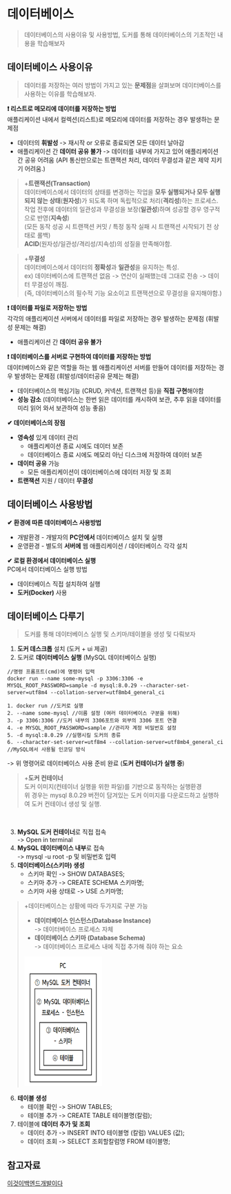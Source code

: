 # **데이터베이스**
> 데이터베이스의 사용이유 및 사용방법, 도커를 통해 데이터베이스의 기초적인 내용을 학습해보자 
## 데이터베이스 사용이유
>데이터를 저장하는 여러 방법이 가지고 있는 **문제점**을 살펴보며 데이터베이스를 사용하는 이유를 학습해보자. 
    
**❗ 리스트로 메모리에 데이터를 저장하는 방법**   
애플리케이션 내에서 컬렉션(리스트)로 메모리에 데이터를 저장하는 경우 발생하는 문제점
- 데이터의 **휘발성** -> 재시작 or 오류로 종료되면 모든 데이터 날아감
- 애플리케이션 간 **데이터 공유 불가** -> 데이터를 내부에 가지고 있어 애플리케이션 간 공유 어려움 (API 통신만으로는 트랜잭션 처리, 데이터 무결성과 같은 제약 지키기 어려움.)

>+**트랜잭션(Transaction)**  
데이터베이스에서 데이터의 상태를 변경하는 작업을 **모두 실행되거나 모두 실행되지 않는 상태**(**원자성**)가 되도록 하며 독립적으로 처리(**격리성**)하는 프로세스. 작업 전후에 데이터의 일관성과 무결성을 보장(**일관성**)하며 성공할 경우 영구적으로 반영(**지속성**)  
(모든 동작 성공 시 트랜잭션 커밋 / 특정 동작 실패 시 트랜잭션 시작되기 전 상태로 롤백)   
**ACID**(원자성/일관성/격리성/지속성)의 성질을 만족해야함.  

>+**무결성**  
데이터베이스에서 데이터의 **정확성**과 **일관성**을 유지하는 특성.  
ex) 데이터베이스에 트랜잭션 없음 -> 연산이 실패했는데 그대로 전송 -> 데이터 무결성이 깨짐.  
(즉, 데이터베이스의 필수적 기능 요소이고 트랜잭션으로 무결성을 유지해야함.)

**❗ 데이터를 파일로 저장하는 방법**   
각각의 애플리케이션 서버에서 데이터를 파일로 저장하는 경우 발생하는 문제점 (휘발성 문제는 해결)

- 애플리케이션 간 **데이터 공유 불가**

**❗ 데이터베이스를 서버로 구현하여 데이터를 저장하는 방법**   
데이터베이스와 같은 역할을 하는 웹 애플리케이션 서버를 만들어 데이터를 저장하는 경우 발생하는 문제점 (휘발성/데이터공유 문제는 해결)
- 데이터베이스의 핵심기능 (CRUD, 커넥션, 트랜잭션 등)을 **직접 구현**해야함
- **성능 감소** (데이터베이스는 한번 읽은 데이터를 캐시하여 보관, 추후 읽을 데이터를 미리 읽어 와서 보관하여 성능 좋음)

**✔ 데이터베이스의 장점**
- **영속성** 있게 데이터 관리
    - 애플리케이션 종료 시에도 데이터 보존
    - 데이터베이스 종료 시에도 메모리 아닌 디스크에 저장하여 데이터 보존 
- **데이터 공유** 가능
    - 모든 애플리케이션이 데이터베이스에 데이터 저장 및 조회 
- **트랜잭션** 지원 / 데이터 **무결성** 

## 데이터베이스 사용방법
**✔ 환경에 따른 데이터베이스 사용방법**
- 개발환경 - 개발자의 **PC안에서** 데이터베이스 설치 및 실행
- 운영환경 - 별도의 **서버에** 웹 애플리케이션 / 데이터베이스 각각 설치 

**✔ 로컬 환경에서 데이터베이스 실행**   
PC에서 데이터베이스 실행 방법
- 데이터베이스 직접 설치하여 실행 
- **도커(Docker)** 사용 

## 데이터베이스 다루기
> 도커를 통해 데이터베이스 실행 및 스키마/테이블을 생성 및 다뤄보자 

1. **도커 데스크톱** 설치 (도커 + ui 제공)
2. 도커로 **데이터베이스 실행** (MySQL 데이터베이스 실행)
```
//명령 프롬프트(cmd)에 명령어 입력    
docker run --name some-mysql -p 3306:3306 -e MYSQL_ROOT_PASSWORD=sample -d mysql:8.0.29 --character-set-server=utf8m4 --collation-server=utf8mb4_general_ci
```
    1. docker run //도커로 실행
    2. --name some-mysql //이름 설정 (여러 데이터베이스 구분을 위해)
    3. -p 3306:3306 //도커 내부의 3306포트와 외부의 3306 포트 연결
    4. -e MYSQL_ROOT_PASSWORD=sample //관리자 계정 비밀번호 설정
    5. -d mysql:8.0.29 //실행시킬 도커의 종류 
    6. --character-set-server=utf8m4 --collation-server=utf8mb4_general_ci //MySQL에서 사용될 인코딩 방식 

-> 위 명령어로 데이터베이스 사용 준비 완료 (**도커 컨테이너가 실행 중**)      
>+**도커 컨테이너**  
>도커 이미지(컨테이너 실행을 위한 파일)를 기반으로 동작하는 실행환경   
>위 경우는 mysql 8.0.29 버전이 담겨있는 도커 이미지를 다운로드하고 실행하여 도커 컨테이너 생성 및 실행. 

</br>

3. **MySQL 도커 컨테이너**로 직접 접속   
-> Open in terminal     
4. **MySQL 데이터베이스 내부**로 접속   
-> mysql -u root -p 및 비밀번호 입력  
5. **데이터베이스(스키마) 생성**
    - 스키마 확인 -> SHOW DATABASES;
    - 스키마 추가 -> CREATE SCHEMA 스키마명;
    - 스키마 사용 상태로 -> USE 스키마명;


>+데이터베이스는 상황에 따라 두가지로 구분 가능   
>- **데이터베이스 인스턴스(Database Instance)**  
    -> 데이터베이스 프로세스 자체
>- **데이터베이스 스키마 (Database Schema)**  
    -> 데이터베이스 프로세스 내에 직접 추가해 줘야 하는 요소   
><img src="https://github.com/dbalsk/TIL/blob/main/pic/pc-%ED%85%8C%EC%9D%B4%EB%B8%94%EA%B9%8C%EC%A7%80%20%EA%B4%80%EA%B3%84%EB%8F%84.png" width="180" height="300"/>

6. **테이블 생성**  
    - 테이블 확인 -> SHOW TABLES;
    - 테이블 추가 -> CREATE TABLE 테이블명(칼럼);
7. 테이블에 **데이터 추가 및 조회** 
    - 데이터 추가 -> INSERT INTO 테이블명 (칼럼) VALUES (값);
    - 데이터 조회 -> SELECT 조회할칼럼명 FROM 테이블명;

## 참고자료  
[이것이백엔드개발이다](https://product.kyobobook.co.kr/detail/S000211834105)
